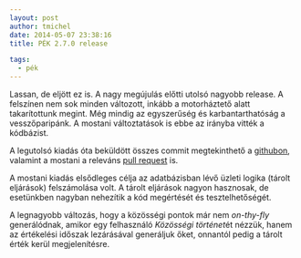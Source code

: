 ```yaml
---
layout: post
author: tmichel
date: 2014-05-07 23:38:16
title: PÉK 2.7.0 release

tags:
  - pék
---
```


Lassan, de eljött ez is. A nagy megújulás előtti utolsó nagyobb release. A felszínen nem sok minden változott, inkább a motorháztető alatt takarítottunk megint. Még mindig az egyszerűség és karbantarthatóság a vesszőparipánk. A mostani változtatások is ebbe az irányba vitték a kódbázist.

A legutolsó kiadás óta beküldött összes commit megtekinthető a [githubon][1], valamint a mostani a releváns [pull request][2] is.

A mostani kiadás elsődleges célja az adatbázisban lévő üzleti logika (tárolt eljárások) felszámolása volt. A tárolt eljárások nagyon hasznosak, de esetünkben nagyban nehezítik a kód megértését és tesztelhetőségét.

A legnagyobb változás, hogy a közösségi pontok már nem _on-thy-fly_ generálódnak, amikor egy felhasználó *Közösségi történet*ét nézzük, hanem az értékelési időszak lezárásával generáljuk őket, onnantól pedig a tárolt érték kerül megjelenítésre.

[1]: https://github.com/kir-dev/korok/compare/60e0dfa66e7c12722188108159c1c50402ee0e90...sch-pek-2.7.0
[2]: https://github.com/kir-dev/korok/pull/92
